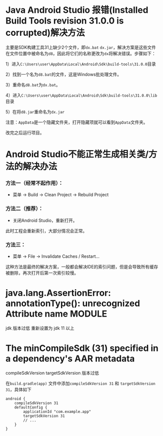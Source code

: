 # Java Android Studio 报错(Installed Build Tools revision 31.0.0 is corrupted)解决方法

主要是SDK构建工具31上缺少2个文件，即`dx.bat` `dx.jar`，解决方案是这些文件在文件位置中被命名为`d8`，因此将它们的名称更改为`dx`将解决错误。步骤如下：

1）进入`C:\Users\user\AppData\Local\Android\Sdk\build-tools\31.0.0`目录

2）找到一个名为`d8.bat`的文件，这是Windows批处理文件。

3）重命名`d8.bat`为`dx.bat`。

4）进入`C:\Users\user\AppData\Local\Android\Sdk\build-tools\31.0.0\lib`目录

5）在将`d8.jar`重命名为`dx.jar`

注意：`AppData`是一个隐藏文件夹，打开隐藏项就可以看到`AppData`文件夹。

改完之后运行项目。



# Android Studio不能正常生成相关类/方法的解决办法

### 方法一（经常不起作用）：

- 菜单 -> Build -> Clean Project -> Rebuild Project

### 方法二（推荐）：

- 关闭Android Studio，重新打开。

此时工程会重新索引，大部分情况会正常。

### 方法三：

- 菜单 -> File -> Invalidate Caches / Restart…

这种方法是最终的解决方案，一般都会解决IDE的索引问题，但是会导致所有缓存被删除，再次打开后第一次索引较慢。

# java.lang.AssertionError: annotationType(): unrecognized Attribute name MODULE

jdk 版本过低 重新设置为 jdk 11 以上



# The minCompileSdk (31) specified in a         dependency's AAR metadata

compileSdkVersion targetSdkVersion 版本过低

在`build.gradle(app)` 文件中添加`compileSdkVersion 31` 和 `targetSdkVersion 31`，具体如下

```
android {
    compileSdkVersion 31 
    defaultConfig {
        applicationId "com.example.app"
        targetSdkVersion 31 
        // ...
    }
}
```






